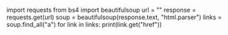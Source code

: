 import requests
from bs4 import beautifulsoup
url = ""
response = requests.get(url)
soup = beautifulsoup(response.text, "html.parser")
links = soup.find_all("a")
for link in links:
  print(link.get("href"))
